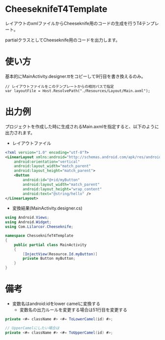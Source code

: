 # CheeseknifeT4Template

レイアウトのxmlファイルからCheeseknife用のコードの生成を行うT4テンプレート。

partialクラスとしてCheeseknife用のコードを出力します。

# 使い方

基本的にMainActivity.designer.ttをコピーして9行目を書き換えるのみ。
```
// レイアウトファイルをこのテンプレートからの相対パスで指定
var layoutFile = Host.ResolvePath("./Resources/Layout/Main.axml");
```

# 出力例

プロジェクトを作成した時に生成されるMain.axmlを指定すると、以下のように出力されます。

- レイアウトファイル
```xml
<?xml version="1.0" encoding="utf-8"?>
<LinearLayout xmlns:android="http://schemas.android.com/apk/res/android"
    android:orientation="vertical"
    android:layout_width="match_parent"
    android:layout_height="match_parent">
    <Button
        android:id="@+id/myButton"
        android:layout_width="match_parent"
        android:layout_height="wrap_content"
        android:text="@string/hello" />
</LinearLayout>
```

- 変換結果(MainActivity.designer.cs)
```csharp
using Android.Views;
using Android.Widget;
using Com.Lilarcor.Cheeseknife;

namespace ChesseknifeT4Template
{
    public partial class MainActivity
    {
        [InjectView(Resource.Id.myButton)]
        private Button myButton;
    }
}
```

# 備考
- 変数名はandroid:idをlower camelに変換する
  - 変数名の出力ルールを変更する場合は51行目を変更する
```csharp
private <#= className #> <#= ToLowerCamel(id) #>;

// UpperCamelにしたい場合は
private <#= className #> <#= ToUpperCamel(id) #>;
```
